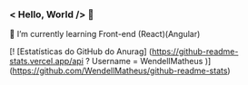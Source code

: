 ### < Hello, World /> 👋

🌱 I’m currently learning Front-end (React)(Angular)

<!--
**WendellMatheus/WendellMatheus** is a ✨ _special_ ✨ repository because its `README.md` (this file) appears on your GitHub profile.

Here are some ideas to get you started:

- 🔭 I’m currently working on ...
- 🌱 I’m currently learning ...
- 👯 I’m looking to collaborate on ...
- 🤔 I’m looking for help with ...
- 💬 Ask me about ...
- 📫 How to reach me: ...
- 😄 Pronouns: ...
- ⚡ Fun fact: ...
-->
[! [Estatísticas do GitHub do Anurag] (https://github-readme-stats.vercel.app/api ? Username = WendellMatheus )] (https://github.com/WendellMatheus/github-readme-stats)
